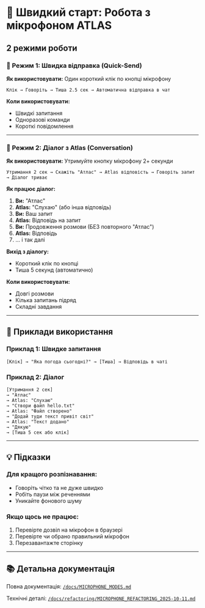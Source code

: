 # 🎤 Швидкий старт: Робота з мікрофоном ATLAS

## 2 режими роботи

### 🔵 Режим 1: Швидка відправка (Quick-Send)
**Як використовувати:** Один короткий клік по кнопці мікрофону

```
Клік → Говоріть → Тиша 2.5 сек → Автоматична відправка в чат
```

**Коли використовувати:**
- Швидкі запитання
- Одноразові команди
- Короткі повідомлення

---

### 💬 Режим 2: Діалог з Atlas (Conversation)
**Як використовувати:** Утримуйте кнопку мікрофону 2+ секунди

```
Утримання 2 сек → Скажіть "Атлас" → Atlas відповість → Говоріть запит → Діалог триває
```

**Як працює діалог:**

1. **Ви:** "Атлас"
2. **Atlas:** "Слухаю" (або інша відповідь)
3. **Ви:** Ваш запит
4. **Atlas:** Відповідь на запит
5. **Ви:** Продовження розмови (БЕЗ повторного "Атлас")
6. **Atlas:** Відповідь
7. ... і так далі

**Вихід з діалогу:**
- Короткий клік по кнопці
- Тиша 5 секунд (автоматично)

**Коли використовувати:**
- Довгі розмови
- Кілька запитань підряд
- Складні завдання

---

## 🎯 Приклади використання

### Приклад 1: Швидке запитання
```
[Клік] → "Яка погода сьогодні?" → [Тиша] → Відповідь в чаті
```

### Приклад 2: Діалог
```
[Утримання 2 сек]
→ "Атлас"
→ Atlas: "Слухаю"
→ "Створи файл hello.txt"
→ Atlas: "Файл створено"
→ "Додай туди текст привіт світ"
→ Atlas: "Текст додано"
→ "Дякую"
→ [Тиша 5 сек або клік]
```

---

## 💡 Підказки

### Для кращого розпізнавання:
- Говоріть чітко та не дуже швидко
- Робіть паузи між реченнями
- Уникайте фонового шуму

### Якщо щось не працює:
1. Перевірте дозвіл на мікрофон в браузері
2. Перевірте чи обрано правильний мікрофон
3. Перезавантажте сторінку

---

## 📚 Детальна документація

Повна документація: [`/docs/MICROPHONE_MODES.md`](./MICROPHONE_MODES.md)

Технічні деталі: [`/docs/refactoring/MICROPHONE_REFACTORING_2025-10-11.md`](./refactoring/MICROPHONE_REFACTORING_2025-10-11.md)
